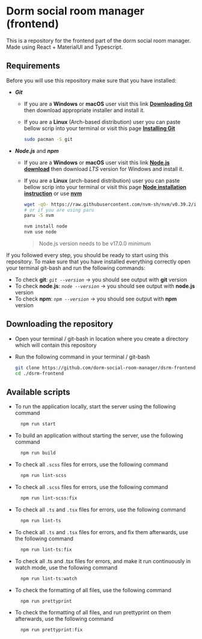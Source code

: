 # Dorm social room manager (frontend)

This is a repository for the frontend part of the dorm social room manager. Made using React + MaterialUI and
Typescript.

## Requirements

Before you will use this repository make sure that you have installed:

- ***Git***

  - If you are a **Windows** or **macOS** user visit this link **[Downloading Git](https://git-scm.com/download)**
    then download appropriate installer and install it.
  - If you are a **Linux** (Arch-based distribution) user you can paste bellow scrip into your terminal or visit this
    page **[Installing Git](https://git-scm.com/download/linux)**

    ```bash
    sudo pacman -S git
    ```

- ***Node.js*** and ***npm***

  - If you are a **Windows** or **macOS** user visit this link **[Node.js download](https://nodejs.org/en/download/)**
    then download _LTS_ version for Windows and install it.
  - If you are a **Linux** (arch-based distribution) user you can paste bellow scrip into your terminal or visit this
    page **[Node installation instruction](https://nodejs.org/en/download/package-manager/#debian-and-ubuntu-based-linux-distributions)**
    or use **[nvm](https://github.com/nvm-sh/nvm#install--update-script)**

    ```bash
    wget -qO- https://raw.githubusercontent.com/nvm-sh/nvm/v0.39.2/install.sh | bash
    # or if you are using paru
    paru -S nvm
    
    nvm install node
    nvm use node
    ```
    > Node.js version needs to be v17.0.0 minimum

If you followed every step, you should be ready to start using this repository. To make sure that you have installed
everything correctly open your terminal git-bash and run the following commands:

- To check **git**: *`git --version`* → you should see output with **git** version
- To check **node.js**: *`node --version`* → you should see output with **node.js** version
- To check **npm**: *`npm --version`* → you should see output with **npm** version

## Downloading the repository

- Open your terminal / git-bash in location where you create a directory which will contain this repository

- Run the following command in your terminal / git-bash

  ```bash
  git clone https://github.com/dorm-social-room-manager/dsrm-frontend.git
  cd ./dsrm-frontend
  ```

## Available scripts

- To run the application locally, start the server using the following command

  ```bash
    npm run start
  ```

- To build an application without starting the server, use the following command

  ```bash
    npm run build
  ```

- To check all `.scss` files for errors, use the following command

  ```bash
    npm run lint-scss
  ```

- To check all `.scss` files for errors, use the following command

  ```bash
    npm run lint-scss:fix
  ```

- To check all `.ts` and `.tsx` files for errors, use the following command

  ```bash
    npm run lint-ts
  ```

- To check all `.ts` and `.tsx` files for errors, and fix them afterwards, use the following command

  ```bash
    npm run lint-ts:fix
  ```

- To check all .ts and .tsx files for errors, and make it run continuously in watch mode, use the following command

  ```bash
    npm run lint-ts:watch
  ```

- To check the formatting of all files, use the following command

  ```bash
    npm run prettyprint
  ```

- To check the formatting of all files, and run prettyprint on them afterwards, use the following command

  ```bash
    npm run prettyprint:fix
  ```
